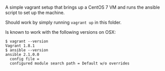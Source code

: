 A simple vagrant setup that brings up a CentOS 7 VM and runs the ansible script to set up the machine.
 
Should work by simply running `vagrant up` in this folder.


Is known to work with the following versions on OSX:
```
$ vagrant --version
Vagrant 1.8.1
$ ansible --version
ansible 2.1.0.0
  config file = 
  configured module search path = Default w/o overrides
```
